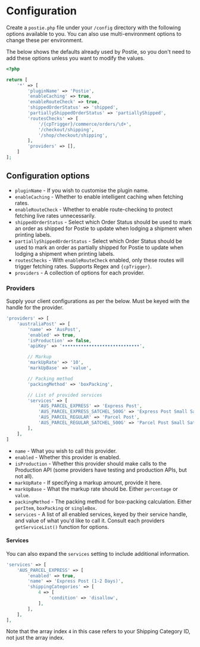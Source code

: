 # Configuration
Create a `postie.php` file under your `/config` directory with the following options available to you. You can also use multi-environment options to change these per environment.

The below shows the defaults already used by Postie, so you don't need to add these options unless you want to modify the values.

```php
<?php

return [
    '*' => [
        'pluginName' => 'Postie',
        'enableCaching' => true,
        'enableRouteCheck' => true,
        'shippedOrderStatus' => 'shipped',
        'partiallyShippedOrderStatus' => 'partiallyShipped',
        'routesChecks' => [
            '/{cpTrigger}/commerce/orders/\d+',
            '/checkout/shipping',
            '/shop/checkout/shipping',
        ],
        'providers' => [],
    ]
];
```

## Configuration options
- `pluginName` - If you wish to customise the plugin name.
- `enableCaching` - Whether to enable intelligent caching when fetching rates.
- `enableRouteCheck` - Whether to enable route-checking to protect fetching live rates unnecessarily.
- `shippedOrderStatus` - Select which Order Status should be used to mark an order as shipped for Postie to update when lodging a shipment when printing labels.
- `partiallyShippedOrderStatus` - Select which Order Status should be used to mark an order as partially shipped for Postie to update when lodging a shipment when printing labels.
- `routesChecks` - With `enableRouteCheck` enabled, only these routes will trigger fetching rates. Supports Regex and `{cpTrigger}`.
- `providers` - A collection of options for each provider.

### Providers
Supply your client configurations as per the below. Must be keyed with the handle for the provider.

```php
'providers' => [
    'australiaPost' => [
        'name' => 'AusPost',
        'enabled' => true,
        'isProduction' => false,
        'apiKey' => '•••••••••••••••••••••••••••••',

        // Markup
        'markUpRate' => '10',
        'markUpBase' => 'value',

        // Packing method
        'packingMethod' => 'boxPacking',

        // List of provided services
        'services' => [
            'AUS_PARCEL_EXPRESS' => 'Express Post',
            'AUS_PARCEL_EXPRESS_SATCHEL_500G' => 'Express Post Small Satchel',
            'AUS_PARCEL_REGULAR' => 'Parcel Post',
            'AUS_PARCEL_REGULAR_SATCHEL_500G' => 'Parcel Post Small Satchel',
        ],
    ],
]
```

- `name` - What you wish to call this provider.
- `enabled` - Whether this provider is enabled.
- `isProduction` - Whether this provider should make calls to the Production API (some providers have testing and production APIs, but not all).
- `markUpRate` - If specifying a markup amount, provide it here.
- `markUpBase` - What the markup rate should be. Either `percentage` or `value`.
- `packingMethod` - The packing method for box-packing calculation. Either `perItem`, `boxPacking` or `singleBox`.
- `services` - A list of all enabled services, keyed by their service handle, and value of what you'd like to call it. Consult each providers `getServiceList()` function for options.

#### Services
You can also expand the `services` setting to include additional information.

```php
'services' => [
    'AUS_PARCEL_EXPRESS' => [
        'enabled' => true,
        'name' => 'Express Post (1-2 Days)',
        'shippingCategories' => [
            4 => [
                'condition' => 'disallow',
            ],
        ],
    ],
],
```

Note that the array index `4` in this case refers to your Shipping Category ID, not just the array index.
